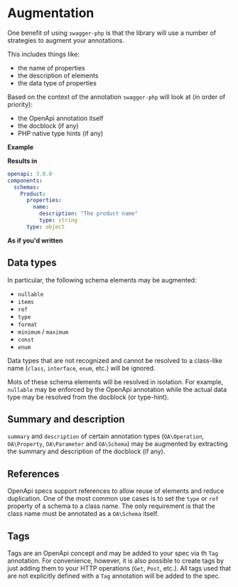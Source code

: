 # Augmentation

One benefit of using `swagger-php` is that the library will use a number of strategies to augment your
annotations.

This includes things like:

* the name of properties
* the description of elements
* the data type of properties

Based on the context of the annotation `swagger-php` will look at (in order of priority):

* the OpenApi annotation itself
* the docblock (if any)
* PHP native type hints (if any)

**Example**

<codeblock id="context-awareness">
  <template v-slot:at>

<<< @/snippets/guide/augmentation/context_awareness_at.php

  </template>
  <template v-slot:an>

<<< @/snippets/guide/augmentation/context_awareness_an.php

  </template>
</codeblock>

**Results in**
```yaml
openapi: 3.0.0
components:
  schemas:
    Product:
      properties:
        name:
          description: "The product name"
          type: string
      type: object
```

**As if you'd written**

<codeblock id="explicit-context">
  <template v-slot:at>

<<< @/snippets/guide/augmentation/explicit_context_at.php

  </template>
  <template v-slot:an>

<<< @/snippets/guide/augmentation/explicit_context_an.php

  </template>
</codeblock>

## Data types

In particular, the following schema elements may be augmented:

* `nullable`
* `items`
* `ref`
* `type`
* `format`
* `minimum` / `maximum`
* `const`
* `enum`

Data types that are not recognized and cannot be resolved to a class-like name (`class`, `interface`, `enum`, etc.) will be ignored.

Mots of these schema elements will be resolved in isolation. For example, `nullable` may be enforced by the OpenApi annotation
while the actual data type may be resolved from the docblock (or type-hint).

## Summary and description

`summary` and `description` of certain annotation types (`OA\Operation`, `OA\Property`, `OA\Parameter` and `OA\Schema`) may be augmented
by extracting the summary and description of the docblock (if any).

## References

OpenApi specs support references to allow reuse of elements and reduce duplication. One of the most common use cases is
to set the `type` or `ref` property of a schema to a class name. The only requirement is that the class name must be
annotated as a `OA\Schema` itself.

## Tags

Tags are an OpenApi concept and may be added to your spec via th `Tag` annotation. For convenience, however, it is also
possible to create tags by just adding them to your HTTP operations (`Get`, `Post`, etc.).
All tags used that are not explicitly defined with a `Tag` annotation will be added to the spec.
